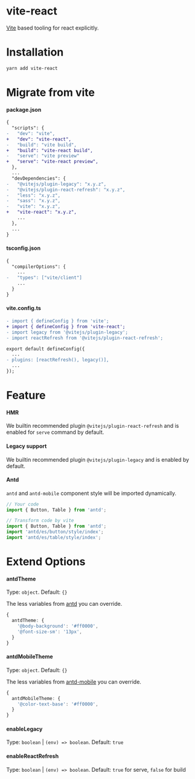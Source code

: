 # vite-react

[Vite](https://github.com/vitejs/vite) based tooling for react explicitly.

# Installation
```bash
yarn add vite-react
```

# Migrate from vite
#### package.json
```diff
{
  "scripts": {
-   "dev": "vite",
+   "dev": "vite-react",
-   "build": "vite build",
+   "build": "vite-react build",
-   "serve": "vite preview"
+   "serve": "vite-react preview",
  },
  ...
  "devDependencies": {
-   "@vitejs/plugin-legacy": "x.y.z",
-   "@vitejs/plugin-react-refresh": "x.y.z",
-   "less": "x.y.z",
-   "sass": "x.y.z",
-   "vite": "x.y.z",
+   "vite-react": "x.y.z",
    ...
  },
  ...
}
```

#### tsconfig.json
```diff
{
  "compilerOptions": {
    ...
-   "types": ["vite/client"]
    ...
  }
}
```

#### vite.config.ts
```diff
- import { defineConfig } from 'vite';
+ import { defineConfig } from 'vite-react';
- import legacy from '@vitejs/plugin-legacy';
- import reactRefresh from '@vitejs/plugin-react-refresh';

export default defineConfig({
  ...
- plugins: [reactRefresh(), legacy()],
  ...
});
```

# Feature
#### HMR
We builtin recommended plugin `@vitejs/plugin-react-refresh` and is enabled for `serve` command by default.

#### Legacy support
We builtin recommended plugin `@vitejs/plugin-legacy` and is enabled by default.

#### Antd
`antd` and `antd-mobile` component style will be imported dynamically.
```typescript
// Your code
import { Button, Table } from 'antd';

// Transform code by vite
import { Button, Table } from 'antd';
import 'antd/es/button/style/index';
import 'antd/es/table/style/index';
```

# Extend Options
#### antdTheme
Type: `object`. Default: `{}`

The less variables from [antd](https://github.com/ant-design/ant-design/blob/master/components/style/themes/default.less) you can override.

```typescript
{
  antdTheme: {
    '@body-background': '#ff0000',
    '@font-size-sm': '13px',
  }
}
```

#### antdMobileTheme
Type: `object`. Default: `{}`

The less variables from [antd-mobile](https://github.com/ant-design/ant-design-mobile/blob/master/components/style/themes/default.less) you can override.

```typescript
{
  antdMobileTheme: {
    '@color-text-base': '#ff0000',
  }
}
```

#### enableLegacy
Type: `boolean` | `(env) => boolean`. Default: `true`

#### enableReactRefresh
Type: `boolean` | `(env) => boolean`. Default: `true` for serve, `false` for build
